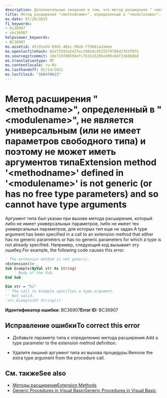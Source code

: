 ```yaml
---
description: Дополнительные сведения о том, что метод расширения " <methodname> ", определенный в "" <modulename> , не является универсальным (или не имеет параметров свободных типов) и поэтому не может иметь аргументы типа
title: Метод расширения "<methodname>", определенный в "<modulename>", не является универсальным (или не имеет параметров свободного типа) и поэтому не может иметь аргументов типа
ms.date: 07/20/2015
f1_keywords:
- bc36907
- vbc36907
helpviewer_keywords:
- BC36907
ms.assetid: 45191e93-89d1-48ec-99a5-ff9661a2a6ee
ms.openlocfilehash: 02e73593a242fec29024c45255f9786d2763f0fb
ms.sourcegitcommit: 10e719780594efc781b15295e499c66f316068b8
ms.translationtype: MT
ms.contentlocale: ru-RU
ms.lasthandoff: 02/14/2021
ms.locfileid: "100470023"
---
```

# <a name="extension-method-methodname-defined-in-modulename-is-not-generic-or-has-no-free-type-parameters-and-so-cannot-have-type-arguments"></a><span data-ttu-id="f796d-103">Метод расширения "\<methodname>", определенный в "\<modulename>", не является универсальным (или не имеет параметров свободного типа) и поэтому не может иметь аргументов типа</span><span class="sxs-lookup"><span data-stu-id="f796d-103">Extension method '\<methodname>' defined in '\<modulename>' is not generic (or has no free type parameters) and so cannot have type arguments</span></span>

<span data-ttu-id="f796d-104">Аргумент типа был указан при вызове метода расширения, который либо не имеет универсальных параметров, либо не имеет тех универсальных параметров, для которых тип еще не задан.</span><span class="sxs-lookup"><span data-stu-id="f796d-104">A type argument has been specified in a call to an extension method that either has no generic parameters or has no generic parameters for which a type is not already specified.</span></span> <span data-ttu-id="f796d-105">Например, следующий код вызывает эту ошибку.</span><span class="sxs-lookup"><span data-stu-id="f796d-105">For example, the following code causes this error.</span></span>  
  
```vb  
' The extension method is not generic.  
<Extension()> _  
Sub Example(ByVal str As String)  
    ' Body of the Sub.  
End Sub  
```  
  
```vb  
Dim str = "hi"  
'' The call to Example specifies a type argument.  
'' Not valid.  
'str.Example(Of String)()  
```  
  
 <span data-ttu-id="f796d-106">**Идентификатор ошибки:** BC36907</span><span class="sxs-lookup"><span data-stu-id="f796d-106">**Error ID:** BC36907</span></span>  
  
## <a name="to-correct-this-error"></a><span data-ttu-id="f796d-107">Исправление ошибки</span><span class="sxs-lookup"><span data-stu-id="f796d-107">To correct this error</span></span>  
  
- <span data-ttu-id="f796d-108">Добавьте параметр типа к определению метода расширения.</span><span class="sxs-lookup"><span data-stu-id="f796d-108">Add a type parameter to the extension method definition.</span></span>  
  
- <span data-ttu-id="f796d-109">Удалите лишний аргумент типа из вызова процедуры.</span><span class="sxs-lookup"><span data-stu-id="f796d-109">Remove the extra type argument from the procedure call.</span></span>  
  
## <a name="see-also"></a><span data-ttu-id="f796d-110">См. также</span><span class="sxs-lookup"><span data-stu-id="f796d-110">See also</span></span>

- [<span data-ttu-id="f796d-111">Методы расширения</span><span class="sxs-lookup"><span data-stu-id="f796d-111">Extension Methods</span></span>](../programming-guide/language-features/procedures/extension-methods.md)
- [<span data-ttu-id="f796d-112">Generic Procedures in Visual Basic</span><span class="sxs-lookup"><span data-stu-id="f796d-112">Generic Procedures in Visual Basic</span></span>](../programming-guide/language-features/data-types/generic-procedures.md)
